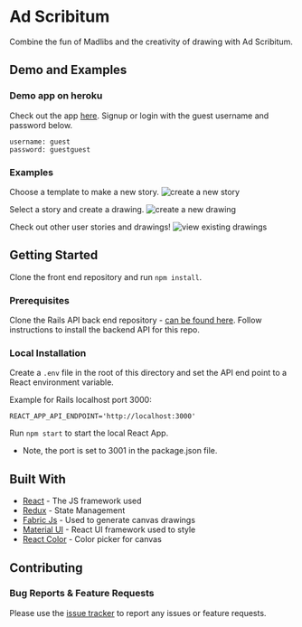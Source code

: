 # Ad Scribitum

Combine the fun of Madlibs and the creativity of drawing with Ad Scribitum.

## Demo and Examples

### Demo app on heroku
Check out the app [here](https://ad-scribitum.herokuapp.com).
Signup or login with the guest username and password below.
```
username: guest
password: guestguest
```
### Examples
Choose a template to make a new story.
![create a new story](./examples/story_templates.gif)

Select a story and create a drawing.
![create a new drawing](./examples/create_drawing.gif)

Check out other user stories and drawings!
![view existing drawings](./examples/view_drawings.gif)


## Getting Started

Clone the front end repository and run `npm install`. 

### Prerequisites

Clone the Rails API back end repository - [can be found here](https://github.com/utja/madlib-backend). Follow instructions to install the backend API for this repo.

### Local Installation

Create a `.env` file in the root of this directory and set the API end point to a React environment variable.

Example for Rails localhost port 3000: 
```
REACT_APP_API_ENDPOINT='http://localhost:3000'
```

Run `npm start` to start the local React App.
- Note, the port is set to 3001 in the package.json file.

## Built With

* [React](https://reactjs.org/docs/getting-started.html) - The JS framework used
* [Redux](https://redux.js.org/) - State Management
* [Fabric Js](http://fabricjs.com/) - Used to generate canvas drawings
* [Material UI](https://material-ui.com/getting-started/installation/) - React UI framework used to style
* [React Color](https://casesandberg.github.io/react-color/) - Color picker for canvas

## Contributing

### Bug Reports & Feature Requests
Please use the [issue tracker](https://github.com/utja/madlib-frontend/issues) to report any issues or feature requests.
